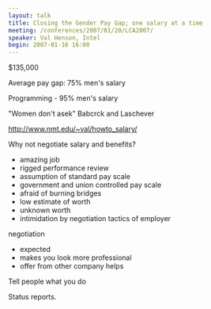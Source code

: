 ```yaml
---
layout: talk
title: Closing the Gender Pay Gap; one salary at a time
meeting: /conferences/2007/01/20/LCA2007/
speaker: Val Henson, Intel
begin: 2007-01-16 16:00
---
```

$135,000

Average pay gap: 75% men's salary

Programming - 95% men's salary

"Women don't asek" Babcrck and Laschever

<http://www.nmt.edu/~val/howto_salary/>

Why not negotiate salary and benefits?

* amazing job
* rigged performance review
* assumption of standard pay scale
* government and union controlled pay scale
* afraid of burning bridges
* low estimate of worth
* unknown worth
* intimidation by negotiation tactics of employer

negotiation

* expected
* makes you look more professional
* offer from other company helps

Tell people what you do

Status reports.
